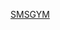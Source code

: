     


 <a href="https://sandeshsuryawanshi.github.io/gymwebsite/" target="_blank">SMSGYM</a>
                                       
